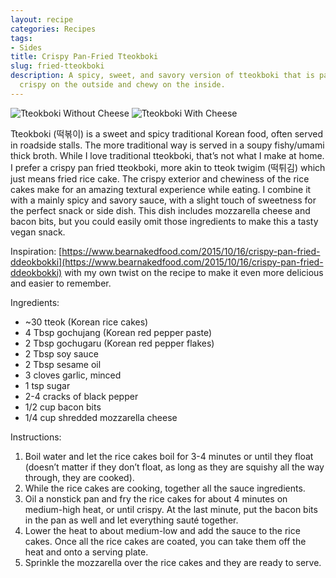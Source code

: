 ```yaml
---
layout: recipe
categories: Recipes
tags:
- Sides
title: Crispy Pan-Fried Tteokboki
slug: fried-tteokboki
description: A spicy, sweet, and savory version of tteokboki that is pan fried and
  crispy on the outside and chewy on the inside.
---
```


![Tteokboki Without Cheese](https://res.cloudinary.com/dvqeiswvr/image/upload/v1677710391/tteok-pre-cheese.jpg)
![Tteokboki With Cheese](https://res.cloudinary.com/dvqeiswvr/image/upload/v1677710391/tteok-with-cheese.jpg)

Tteokboki (떡볶이) is a sweet and spicy traditional Korean food, often served in roadside stalls. The more traditional way is served in a soupy fishy/umami thick broth. While I love traditional tteokboki, that’s not what I make at home. I prefer a crispy pan fried tteokboki, more akin to tteok twigim (떡튀김) which just means fried rice cake. The crispy exterior and chewiness of the rice cakes make for an amazing textural experience while eating. I combine it with a mainly spicy and savory sauce, with a slight touch of sweetness for the perfect snack or side dish. This dish includes mozzarella cheese and bacon bits, but you could easily omit those ingredients to make this a tasty vegan snack.

Inspiration: [https://www.bearnakedfood.com/2015/10/16/crispy-pan-fried-ddeokbokki](https://www.bearnakedfood.com/2015/10/16/crispy-pan-fried-ddeokbokki) with my own twist on the recipe to make it even more delicious and easier to remember.

Ingredients:
* ~30 tteok (Korean rice cakes)
* 4 Tbsp gochujang (Korean red pepper paste)
* 2 Tbsp gochugaru (Korean red pepper flakes)
* 2 Tbsp soy sauce
* 2 Tbsp sesame oil
* 3 cloves garlic, minced
* 1 tsp sugar
* 2-4 cracks of black pepper
* 1/2 cup bacon bits
* 1/4 cup shredded mozzarella cheese

Instructions:
1. Boil water and let the rice cakes boil for 3-4 minutes or until they float (doesn’t matter if they don’t float, as long as they are squishy all the way through, they are cooked).
2. While the rice cakes are cooking, together all the sauce ingredients. 
3. Oil a nonstick pan and fry the rice cakes for about 4 minutes on medium-high heat, or until crispy. At the last minute, put the bacon bits in the pan as well and let everything sauté together.
4. Lower the heat to about medium-low and add the sauce to the rice cakes. Once all the rice cakes are coated, you can take them off the heat and onto a serving plate. 
5. Sprinkle the mozzarella over the rice cakes and they are ready to serve.